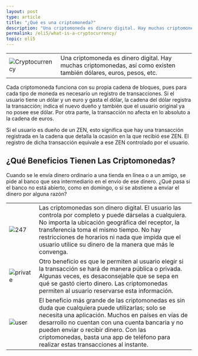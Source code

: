 ```yaml
---
layout: post
type: article
title: "¿Qué es una criptomoneda?"
description: "Una criptomoneda es dinero digital. Hay muchas criptomonedas, al igual que hay muchas monedas tradicionales."
permalink: /eli5/what-is-a-cryptocurrency/
topic: eli5
---
```


<table class="table lead">
    <tr>
        <td class="icon"><img src="/assets/post_files/eli5/what-is-a-cryptocurrency/CryptoC.jpg" alt="Cryptocurrency"></td>
        <td>
            Una criptomoneda es dinero digital. Hay muchas criptomonedas, así como existen también dólares, euros, pesos, etc.
        </td>
    </tr>
</table>

Cada criptomoneda funciona con su propia cadena de bloques, pues para cada tipo de moneda es necesario un registro de transacciones. Si el usuario tiene un dólar y un euro y gasta el dólar, la cadena del dólar registra la transacción; indica el nuevo dueño y también que el usuario original ya no posee ese dólar. Por otra parte, la transacción no afecta en lo absoluto a la cadena de euros.

Si el usuario es dueño de un ZEN, esto significa que hay una transacción registrada en la cadena que detalla la ocasión en la que recibió ese ZEN. El registro de dicha transacción equivale a ese ZEN controlado por el usuario.

## ¿Qué Beneficios Tienen Las Criptomonedas?

Cuando se le envía dinero ordinario a una tienda en línea o a un amigo, se pide al banco que sea intermediario en el envío de ese dinero. ¿Qué pasa si el banco no está abierto, como en domingo, o si se abstiene a enviar el dinero por alguna razón?

<table class="table table-borderless mb-4">
    <tr>
        <td style="width: 65px;"><img src="/assets/post_files/eli5/what-is-the-benefit-of-cryptocurrencies/247.svg" alt="247"></td>
        <td>
            Las criptomonedas son dinero digital. El usuario las controla por completo y puede dárselas a cualquiera. No importa la ubicación geográfica del receptor, la transferencia toma el mismo tiempo. No hay restricciones de horarios ni nada que impida que el usuario utilice su dinero de la manera que más le convenga.
        </td>
    </tr>
    <tr>
        <td><img src="/assets/post_files/eli5/what-is-the-benefit-of-cryptocurrencies/private.svg" alt="private"></td>
        <td>
            Otro beneficio es que le permiten al usuario elegir si la transacción se hará de manera pública o privada. Algunas veces, es desaconsejable que se sepa en qué se gastó cierto dinero. Las criptomonedas permiten al usuario reservarse esta información.
        </td>
    </tr>
    <tr>
        <td><img src="/assets/post_files/eli5/what-is-the-benefit-of-cryptocurrencies/userx.svg" alt="user"></td>
        <td>
            El beneficio más grande de las criptomonedas es sin duda que cualquiera puede utilizarlas; solo se necesita una aplicación. Muchos en países en vías de desarrollo no cuentan con una cuenta bancaria y no pueden enviar o recibir dinero. Con las criptomonedas, basta una app de teléfono para realizar estas transacciones al instante.
        </td>
    </tr>
</table>
